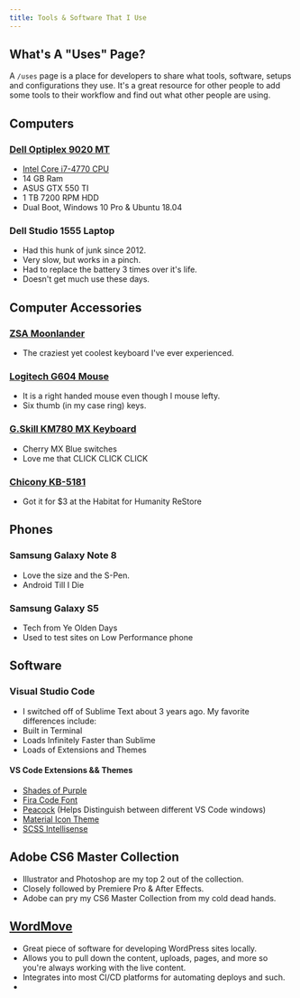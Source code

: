 ```yaml
---
title: Tools & Software That I Use
---
```

<div class="grid-intro" >

## What's A "Uses" Page?

A `/uses` page is a place for developers to share what tools, software, setups and configurations they use. It's a great resource for other people to add some tools to their workflow and find out what other people are using. 

</div>
<div class="grid-item" >

## Computers

### [Dell Optiplex 9020 MT](https://amzn.to/3cDotGn)

* [Intel Core i7-4770 CPU](https://amzn.to/30fptLN)
* 14 GB Ram
* ASUS GTX 550 TI
* 1 TB 7200 RPM HDD
* Dual Boot, Windows 10 Pro & Ubuntu 18.04

### Dell Studio 1555 Laptop

* Had this hunk of junk since 2012.
* Very slow, but works in a pinch.
* Had to replace the battery 3 times over it's life.
* Doesn't get much use these days.

</div>
<div class="grid-item" >

## Computer Accessories

### [ZSA Moonlander](https://www.zsa.io/moonlander/)

* The craziest yet coolest keyboard I've ever experienced. 

### [Logitech G604 Mouse](https://amzn.to/2P1DF8l) 

* It is a right handed mouse even though I mouse lefty.
* Six thumb (in my case ring) keys.

### [G.Skill KM780 MX Keyboard](https://amzn.to/36aIdQj) 

  * Cherry MX Blue switches
  * Love me that CLICK CLICK CLICK

### [Chicony KB-5181](https://deskthority.net/wiki/Chicony_KB-5181) 

  * Got it for $3 at the Habitat for Humanity ReStore

</div>
<div class="grid-item" >

## Phones
### Samsung Galaxy Note 8

* Love the size and the S-Pen. 
* Android Till I Die

### Samsung Galaxy S5
* Tech from Ye Olden Days
* Used to test sites on Low Performance phone

</div>
<div class="grid-item" >

## Software

### Visual Studio Code

  * I switched off of Sublime Text about 3 years ago. My favorite differences include: 
  * Built in Terminal
  * Loads Infinitely Faster than Sublime
  * Loads of Extensions and Themes

#### VS Code Extensions && Themes

* [Shades of Purple](https://marketplace.visualstudio.com/items?itemName=ahmadawais.shades-of-purple)
* [Fira Code Font](https://github.com/tonsky/FiraCode)
* [Peacock](https://marketplace.visualstudio.com/items?itemName=johnpapa.vscode-peacock) (Helps Distinguish between different VS Code windows)
* [Material Icon Theme](https://marketplace.visualstudio.com/items?itemName=PKief.material-icon-theme)
* [SCSS Intellisense](https://marketplace.visualstudio.com/items?itemName=mrmlnc.vscode-scss)

## Adobe CS6 Master Collection 

* Illustrator and Photoshop are my top 2 out of the collection.
* Closely followed by Premiere Pro & After Effects.
* Adobe can pry my CS6 Master Collection from my cold dead hands.

## [WordMove](https://github.com/welaika/wordmove)

* Great piece of software for developing WordPress sites locally. 
* Allows you to pull down the content, uploads, pages, and more so you're always working with the live content.
* Integrates into most CI/CD platforms for automating deploys and such. 
* 
</div>